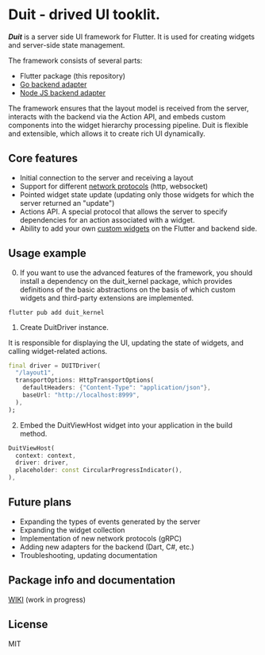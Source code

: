 # Duit - drived UI tooklit.

***Duit*** is a server side UI framework for Flutter. It is used for creating widgets and server-side state management.

The framework consists of several parts:

- Flutter package (this repository)
- [Go backend adapter](https://github.com/lesleysin/duit_go)
- [Node JS backend adapter](https://github.com/lesleysin/duit_js)

The framework ensures that the layout model is received from the server, interacts with the backend via the Action API, and embeds custom components into the widget hierarchy processing pipeline. Duit is flexible and extensible, which allows it to create rich UI dynamically.

## Core features

- Initial connection to the server and receiving a layout
- Support for different [network protocols](https://github.com/lesleysin/flutter_duit/wiki/Networking) (http, websocket)
- Pointed widget state update (updating only those widgets for which the server returned an "update")
- Actions API. A special protocol that allows the server to specify dependencies for an action associated with a widget.
- Ability to add your own [custom widgets](https://github.com/lesleysin/flutter_duit/wiki/Adding-custom-widgets) on the Flutter and backend side.

## Usage example
0. If you want to use the advanced features of the framework, you should install a dependency on the duit_kernel package, which provides definitions of the basic abstractions on the basis of which custom widgets and third-party extensions are implemented.

```
flutter pub add duit_kernel
```


1. Create DuitDriver instance. 


It is responsible for displaying the UI, updating the state of widgets, and calling widget-related actions.


```dart
final driver = DUITDriver(
  "/layout1",
  transportOptions: HttpTransportOptions(
    defaultHeaders: {"Content-Type": "application/json"},
    baseUrl: "http://localhost:8999",
  ),
);
```

2. Embed the DuitViewHost widget into your application in the build method.

```dart
DuitViewHost(
  context: context,
  driver: driver,
  placeholder: const CircularProgressIndicator(),
),
```

## Future plans
- Expanding the types of events generated by the server
- Expanding the widget collection
- Implementation of new network protocols (gRPC)
- Adding new adapters for the backend (Dart, C#, etc.)
- Troubleshooting, updating documentation

## Package info and documentation

[WIKI](https://github.com/lesleysin/flutter_duit/wiki) (work in progress)

## License 
MIT



